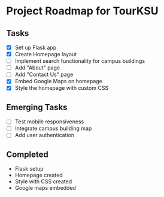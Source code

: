 # Project Roadmap for TourKSU

## Tasks
- [x] Set up Flask app
- [x] Create Homepage layout
- [ ] Implement search functionality for campus buildings
- [ ] Add "About" page
- [ ] Add "Contact Us" page
- [x] Embed Google Maps on homepage
- [x] Style the homepage with custom CSS

## Emerging Tasks
- [ ] Test mobile responsiveness
- [ ] Integrate campus building map
- [ ] Add user authentication

## Completed
- Flask setup
- Homepage created
- Style with CSS created
- Google maps embedded
